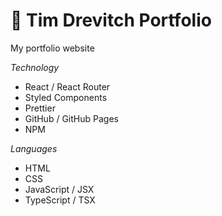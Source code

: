 # 📂 Tim Drevitch Portfolio
My portfolio website

*Technology*
- React / React Router
- Styled Components
- Prettier
- GitHub / GitHub Pages
- NPM

*Languages*
- HTML
- CSS
- JavaScript / JSX
- TypeScript / TSX
